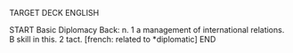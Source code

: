 TARGET DECK
ENGLISH

START
Basic
Diplomacy
Back: n. 1 a management of international relations. B skill in this. 2 tact. [french: related to *diplomatic]
END
